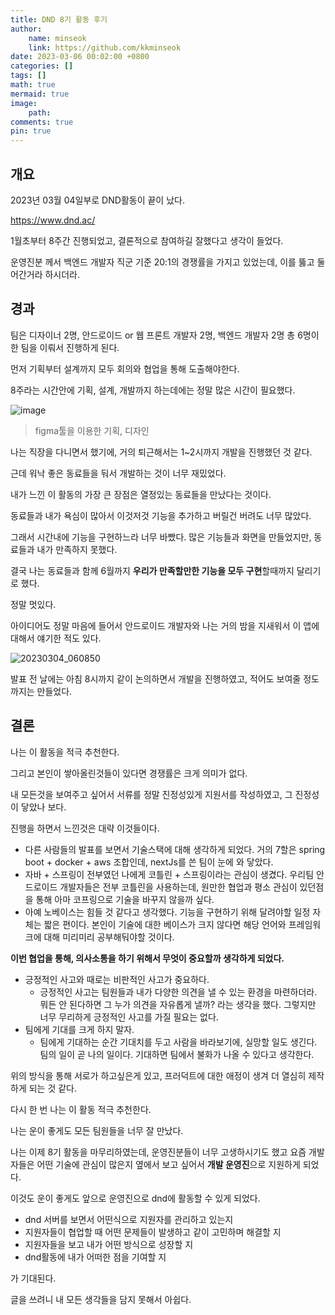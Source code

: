 ```yaml
---
title: DND 8기 활동 후기
author: 
    name: minseok
    link: https://github.com/kkminseok
date: 2023-03-06 00:02:00 +0800
categories: []
tags: []
math: true
mermaid: true
image: 
    path: 
comments: true
pin: true
---
```


## 개요

2023년 03월 04일부로 DND활동이 끝이 났다.

<https://www.dnd.ac/>

1월초부터 8주간 진행되었고, 결론적으로 참여하길 잘했다고 생각이 들었다.

운영진분 께서 백엔드 개발자 직군 기준 20:1의 경쟁률을 가지고 있었는데, 이를 뚫고 둘어간거라 하시더라.

## 경과

팀은 디자이너 2명, 안드로이드 or 웹 프론트 개발자 2명, 백엔드 개발자 2명 총 6명이 한 팀을 이뤄서 진행하게 된다.

먼저 기획부터 설계까지 모두 회의와 협업을 통해 도출해야한다.

8주라는 시간안에 기획, 설계, 개발까지 하는데에는 정말 많은 시간이 필요했다.

![image](https://user-images.githubusercontent.com/30401054/223126803-c1b81f15-a106-4290-99c6-9bbf5f66e793.png)
> figma툴을 이용한 기획, 디자인

나는 직장을 다니면서 했기에, 거의 퇴근해서는 1~2시까지 개발을 진행했던 것 같다.

근데 워낙 좋은 동료들을 둬서 개발하는 것이 너무 재밌었다.

내가 느낀 이 활동의 가장 큰 장점은 열정있는 동료들을 만났다는 것이다.

동료들과 내가 욕심이 많아서 이것저것 기능을 추가하고 버릴건 버려도 너무 많았다.

그래서 시간내에 기능을 구현하느라 너무 바빴다. 많은 기능들과 화면을 만들었지만, 동료들과 내가 만족하지 못했다.

결국 나는 동료들과 함께 6월까지 **우리가 만족할만한 기능을 모두 구현**할때까지 달리기로 했다.

정말 멋있다.

아이디어도 정말 마음에 들어서 안드로이드 개발자와 나는 거의 밤을 지새워서 이 앱에 대해서 얘기한 적도 있다.

![20230304_060850](https://user-images.githubusercontent.com/30401054/223127506-bc61b539-e40a-4fa9-97d1-0ce8f2d72b39.jpg)

발표 전 날에는 아침 8시까지 같이 논의하면서 개발을 진행하였고, 적어도 보여줄 정도까지는 만들었다.

## 결론

나는 이 활동을 적극 추천한다.

그리고 본인이 쌓아올린것들이 있다면 경쟁률은 크게 의미가 없다.

내 모든것을 보여주고 싶어서 서류를 정말 진정성있게 지원서를 작성하였고, 그 진정성이 닿았나 보다.

진행을 하면서 느낀것은 대략 이것들이다.

- 다른 사람들의 발표를 보면서 기술스택에 대해 생각하게 되었다. 거의 7할은 spring boot + docker + aws 조합인데, nextJs를 쓴 팀이 눈에 와 닿았다.
- 자바 + 스프링이 전부였던 나에게 코틀린 + 스프링이라는 관심이 생겼다. 우리팀 안드로이드 개발자들은 전부 코틀린을 사용하는데, 원만한 협업과 평소 관심이 있던점을 통해 아마 코프링으로 기술을 바꾸지 않을까 싶다.
- 아예 노베이스는 힘들 것 같다고 생각했다. 기능을 구현하기 위해 달려야할 일정 자체는 짧은 편이다. 본인이 기술에 대한 베이스가 크지 않다면 해당 언어와 프레임워크에 대해 미리미리 공부해둬야할 것이다.

**이번 협업을 통해, 의사소통을 하기 위해서 무엇이 중요할까 생각하게 되었다.**

- 긍정적인 사고와 때로는 비판적인 사고가 중요하다.
    - 긍정적인 사고는 팀원들과 내가 다양한 의견을 낼 수 있는 환경을 마련하더라. 뭐든 안 된다하면 그 누가 의견을 자유롭게 낼까? 라는 생각을 했다. 그렇지만 너무 무리하게 긍정적인 사고를 가질 필요는 없다.
- 팀에게 기대를 크게 하지 말자.
  - 팀에게 기대하는 순간 기대치를 두고 사람을 바라보기에, 실망할 일도 생긴다. 팀의 일이 곧 나의 일이다. 기대하면 팀에서 불화가 나올 수 있다고 생각한다. 

위의 방식을 통해 서로가 하고싶은게 있고, 프러덕트에 대한 애정이 생겨 더 열심히 제작하게 되는 것 같다.

다시 한 번 나는 이 활동 적극 추천한다.

나는 운이 좋게도 모든 팀원들을 너무 잘 만났다.

나는 이제 8기 활동을 마무리하였는데, 운영진분들이 너무 고생하시기도 했고 요즘 개발자들은 어떤 기술에 관심이 많은지 옆에서 보고 싶어서 **개발 운영진**으로 지원하게 되었다.

이것도 운이 좋게도 앞으로 운영진으로 dnd에 활동할 수 있게 되었다.

- dnd 서버를 보면서 어떤식으로 지원자를 관리하고 있는지
- 지원자들이 협업할 때 어떤 문제들이 발생하고 같이 고민하며 해결할 지
- 지원자들을 보고 내가 어떤 방식으로 성장할 지
- dnd활동에 내가 어떠한 점을 기여할 지

가 기대된다.


글을 쓰려니 내 모든 생각들을 담지 못해서 아쉽다.



